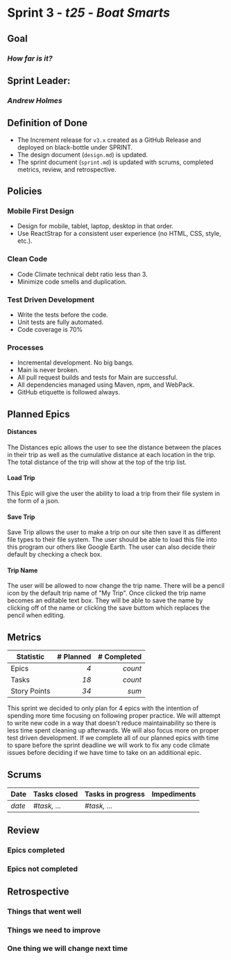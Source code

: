 # Sprint 3 - *t25* - *Boat Smarts*

## Goal
### *How far is it?*

## Sprint Leader: 
### *Andrew Holmes*

## Definition of Done

* The Increment release for `v3.x` created as a GitHub Release and deployed on black-bottle under SPRINT.
* The design document (`design.md`) is updated.
* The sprint document (`sprint.md`) is updated with scrums, completed metrics, review, and retrospective.

## Policies

### Mobile First Design
* Design for mobile, tablet, laptop, desktop in that order.
* Use ReactStrap for a consistent user experience (no HTML, CSS, style, etc.).

### Clean Code
* Code Climate technical debt ratio less than 3.
* Minimize code smells and duplication.

### Test Driven Development
* Write the tests before the code.
* Unit tests are fully automated.
* Code coverage is 70%

### Processes
* Incremental development.  No big bangs.
* Main is never broken. 
* All pull request builds and tests for Main are successful.
* All dependencies managed using Maven, npm, and WebPack.
* GitHub etiquette is followed always.


## Planned Epics

#### Distances
The Distances epic allows the user to see the distance between the places in their trip as well as the cumulative distance at each location in the trip. The total distance of the trip will show at the top of the trip list.

#### Load Trip
This Epic will give the user the ability to load a trip from their file system in the form of a json.

#### Save Trip
Save Trip allows the user to make a trip on our site then save it as different file types to their file system. The user should be able to load this file into this program our others like Google Earth. The user can also decide their default by checking a check box.

#### Trip Name
The user will be allowed to now change the trip name. There will be a pencil icon by the default trip name of "My Trip". Once clicked the trip name becomes an editable text box. They will be able to save the name by clicking off of the name or clicking the save buttom which replaces the pencil when editing.

## Metrics

| Statistic | # Planned | # Completed |
| --- | ---: | ---: |
| Epics | *4* | *count* |
| Tasks |  *18*   | *count* | 
| Story Points |  *34*  | *sum* | 

This sprint we decided to only plan for 4 epics with the intention of spending more time focusing on following proper practice. We will attempt to write new code in a way that doesn't reduce maintainability so there is less time spent cleaning up afterwards. We will also focus more on proper test driven development. If we complete all of our planned epics with time to spare before the sprint deadline we will work to fix any code climate issues before deciding if we have time to take on an additional epic.

## Scrums

| Date | Tasks closed  | Tasks in progress | Impediments |
| :--- | :--- | :--- | :--- |
| *date* | *#task, ...* | *#task, ...* |  | 


## Review

### Epics completed  

### Epics not completed 

## Retrospective

### Things that went well

### Things we need to improve

### One thing we will change next time
